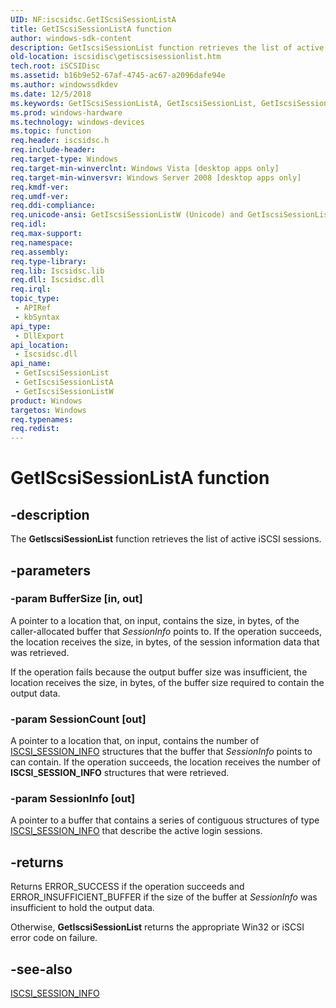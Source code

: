 ```yaml
---
UID: NF:iscsidsc.GetIScsiSessionListA
title: GetIScsiSessionListA function
author: windows-sdk-content
description: GetIscsiSessionList function retrieves the list of active iSCSI sessions.
old-location: iscsidisc\getiscsisessionlist.htm
tech.root: iSCSIDisc
ms.assetid: b16b9e52-67af-4745-ac67-a2096dafe94e
ms.author: windowssdkdev
ms.date: 12/5/2018
ms.keywords: GetIScsiSessionListA, GetIscsiSessionList, GetIscsiSessionList function [iSCSI Discovery Library API], GetIscsiSessionListA, GetIscsiSessionListW, iscsidisc.getiscsisessionlist, iscsidsc/GetIscsiSessionList, iscsidsc/GetIscsiSessionListA, iscsidsc/GetIscsiSessionListW
ms.prod: windows-hardware
ms.technology: windows-devices
ms.topic: function
req.header: iscsidsc.h
req.include-header: 
req.target-type: Windows
req.target-min-winverclnt: Windows Vista [desktop apps only]
req.target-min-winversvr: Windows Server 2008 [desktop apps only]
req.kmdf-ver: 
req.umdf-ver: 
req.ddi-compliance: 
req.unicode-ansi: GetIscsiSessionListW (Unicode) and GetIscsiSessionListA (ANSI)
req.idl: 
req.max-support: 
req.namespace: 
req.assembly: 
req.type-library: 
req.lib: Iscsidsc.lib
req.dll: Iscsidsc.dll
req.irql: 
topic_type:
 - APIRef
 - kbSyntax
api_type:
 - DllExport
api_location:
 - Iscsidsc.dll
api_name:
 - GetIscsiSessionList
 - GetIscsiSessionListA
 - GetIscsiSessionListW
product: Windows
targetos: Windows
req.typenames: 
req.redist: 
---
```


# GetIScsiSessionListA function


## -description


The <b>GetIscsiSessionList</b> function retrieves the list of active iSCSI sessions.



## -parameters




### -param BufferSize [in, out]

A pointer to a location that, on input, contains the size, in bytes, of the caller-allocated buffer that <i>SessionInfo</i> points to. If the operation succeeds, the location receives the size, in bytes, of the session information data that was retrieved. 

If the operation fails because the output buffer size was insufficient, the location receives the size, in bytes, of the buffer size required to contain the output data.


### -param SessionCount [out]

A pointer to a location that, on input, contains the number of <a href="https://msdn.microsoft.com/5da4aa28-a630-41f2-abb2-5538c11242e6">ISCSI_SESSION_INFO</a> structures that the buffer that <i>SessionInfo</i> points to can contain. If the operation succeeds, the location receives the number of <b>ISCSI_SESSION_INFO</b> structures that were retrieved.


### -param SessionInfo [out]

A pointer to a buffer that contains a series of contiguous structures of type <a href="https://msdn.microsoft.com/5da4aa28-a630-41f2-abb2-5538c11242e6">ISCSI_SESSION_INFO</a> that describe the active login sessions. 



## -returns



Returns ERROR_SUCCESS if the operation succeeds and ERROR_INSUFFICIENT_BUFFER if the size of the buffer at <i>SessionInfo</i> was insufficient to hold the output data. 

Otherwise, <b>GetIscsiSessionList</b> returns the appropriate Win32 or iSCSI error code on failure.




## -see-also




<a href="https://msdn.microsoft.com/5da4aa28-a630-41f2-abb2-5538c11242e6">ISCSI_SESSION_INFO</a>
 

 

